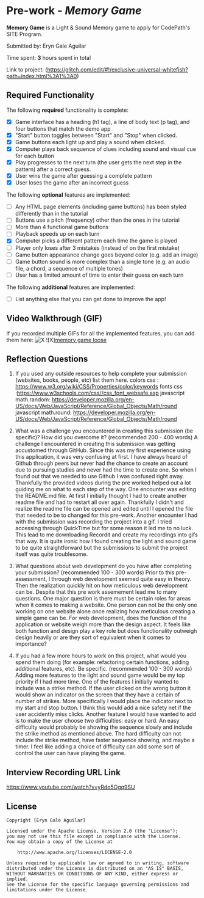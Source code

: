 
# Pre-work - *Memory Game*

**Memory Game** is a Light & Sound Memory game to apply for CodePath's SITE Program. 

Submitted by: Eryn Gale Aguilar

Time spent: **3** hours spent in total

Link to project: (https://glitch.com/edit/#!/exclusive-universal-whitefish?path=index.html%3A1%3A0)

## Required Functionality

The following **required** functionality is complete:

* [X] Game interface has a heading (h1 tag), a line of body text (p tag), and four buttons that match the demo app
* [X] "Start" button toggles between "Start" and "Stop" when clicked. 
* [X] Game buttons each light up and play a sound when clicked. 
* [X] Computer plays back sequence of clues including sound and visual cue for each button
* [X] Play progresses to the next turn (the user gets the next step in the pattern) after a correct guess. 
* [X] User wins the game after guessing a complete pattern
* [X] User loses the game after an incorrect guess

The following **optional** features are implemented:

* [ ] Any HTML page elements (including game buttons) has been styled differently than in the tutorial
* [ ] Buttons use a pitch (frequency) other than the ones in the tutorial
* [ ] More than 4 functional game buttons
* [ ] Playback speeds up on each turn
* [X] Computer picks a different pattern each time the game is played
* [ ] Player only loses after 3 mistakes (instead of on the first mistake)
* [ ] Game button appearance change goes beyond color (e.g. add an image)
* [ ] Game button sound is more complex than a single tone (e.g. an audio file, a chord, a sequence of multiple tones)
* [ ] User has a limited amount of time to enter their guess on each turn

The following **additional** features are implemented:

- [ ] List anything else that you can get done to improve the app!


## Video Walkthrough (GIF)

If you recorded multiple GIFs for all the implemented features, you can add them here:
![X](https://user-images.githubusercontent.com/102579076/161367553-b29bce72-eaeb-4334-888a-830bf22dac65.gif)
![X][memory game loose](https://user-images.githubusercontent.com/102579076/161367562-10205648-1058-4717-b905-8f423f52fee1.gif)

## Reflection Questions
1. If you used any outside resources to help complete your submission (websites, books, people, etc) list them here. 
colors css : https://www.w3.org/wiki/CSS/Properties/color/keywords
fonts css :https://www.w3schools.com/css//css_font_websafe.asp
javascript math.random: https://developer.mozilla.org/en-US/docs/Web/JavaScript/Reference/Global_Objects/Math/round
javascript math.round: https://developer.mozilla.org/en-US/docs/Web/JavaScript/Reference/Global_Objects/Math/round


2. What was a challenge you encountered in creating this submission (be specific)? How did you overcome it? (recommended 200 - 400 words) 
A challenge I encountered in creating this submission was getting accustomed through GitHub. Since this was my first experience using this application, it was very confusing at first.  I have always heard of Github through peers but never had the chance to create an account due to pursuing studies and never had the time to create one. So when I found out that we needed to use Github I was confused right away. Thankfully the provided videos during the pre worked helped out a lot guiding me on what to each step of the way. One encounter was editing the README.md file. At first I initially thought I had to create another readme file and had to restart all over again. Thankfully I didn't and realize the readme file can be opened and edited until I opened the file that needed to be to changed for this pre-work. Another encounter I had with the submission was recording the project into a gif. I tried accessing through QuickTime but for some reason it led me to no luck. This lead to me downloading Recordit and create my recordings into gifs that way. It is quite ironic how I found creating the light and sound game to be quite straightforward but the submissions to submit the project itself was quite troublesome.

3. What questions about web development do you have after completing your submission? (recommended 100 - 300 words) 
Prior to this pre-assessment, I through web development seemed quite easy in theory. Then the realization quickly hit on how meticulous web development can be. Despite that this pre work assemement lead me to many questions. One major question is there must be certain roles  for areas when it comes to making a website. One person can not be the only one working on one website alone once realizing how meticulous creating a simple game can be. For web development, does the function of the application or website weigh more than the design aspect. It feels like both function and design play a key role but does functionality outweigh design heavily or are they sort of equivalent when it comes to importance?

4. If you had a few more hours to work on this project, what would you spend them doing (for example: refactoring certain functions, adding additional features, etc). Be specific. (recommended 100 - 300 words) 
Adding more features to the light and sound game would be my top priority if I had more time. One of the features I initially wanted to include was a strike method. If the user clicked on the wrong button it would show an indicator on the screen that they have a certain of number of strikes. More specifically I would place the indicator next to my start and stop button. I think this would add a nice safety net if the user accidently miss clicks. Another feature I would have wanted to add is to make the user choose two difficulties: easy or hard. An easy difficulty would probably be showing the sequence slowly and include the strike method as mentioned above. The hard difficulty can not include the strike method, have faster sequence showing, and maybe a timer. I feel like adding a choice of difficulty can add some sort of control the user can have playing the game.


## Interview Recording URL Link

https://www.youtube.com/watch?v=yRdo5Ogq9SU



## License

    Copyright [Eryn Gale Aguilar]

    Licensed under the Apache License, Version 2.0 (the "License");
    you may not use this file except in compliance with the License.
    You may obtain a copy of the License at

        http://www.apache.org/licenses/LICENSE-2.0

    Unless required by applicable law or agreed to in writing, software
    distributed under the License is distributed on an "AS IS" BASIS,
    WITHOUT WARRANTIES OR CONDITIONS OF ANY KIND, either express or implied.
    See the License for the specific language governing permissions and
    limitations under the License.
